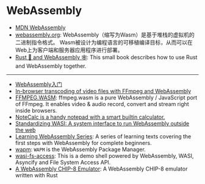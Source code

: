 # WebAssembly

* [MDN WebAssembly](https://developer.mozilla.org/zh-CN/docs/WebAssembly)
* [webassembly.org](https://webassembly.org): WebAssembly（缩写为Wasm）是基于堆栈的虚拟机的二进制指令格式。 Wasm被设计为编程语言的可移植编译目标，从而可以在Web上为客户端和服务器应用程序进行部署。
* [Rust 🦀 and WebAssembly 🕸](https://rustwasm.github.io/docs/book): This small book describes how to use Rust and WebAssembly together.

---

* [WebAssembly入门](/tech/post/wasm-start)
* [In-browser transcoding of video files with FFmpeg and WebAssembly](https://blog.scottlogic.com/2020/11/23/ffmpeg-webassembly.html)
* [FFMPEG.WASM](https://ffmpegwasm.github.io): ffmpeg.wasm is a pure WebAssembly / JavaScript port of FFmpeg. It enables video & audio record, convert and stream right inside browsers.
* [NoteCalc is a handy notepad with a smart builtin calculator.](https://bbodi.github.io/notecalc3)
* [Standardizing WASI: A system interface to run WebAssembly outside the web](https://hacks.mozilla.org/2019/03/standardizing-wasi-a-webassembly-system-interface)
* [Learning WebAssembly Series](https://blog.ttulka.com/learning-webassembly-series): A series of learning texts covering the first steps with WebAssembly for complete beginners.
* [wapm](https://wapm.io): `WAPM` is the WebAssembly Package Manager.
* [wasi-fs-access](https://github.com/GoogleChromeLabs/wasi-fs-access): This is a demo shell powered by WebAssembly, WASI, Asyncify and File System Access API.
* [A WebAssembly CHIP-8 Emulator](https://github.com/ColinEberhardt/wasm-rust-chip8): A WebAssembly CHIP-8 emulator written with Rust

